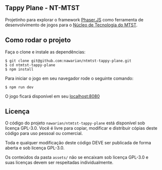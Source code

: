 Tappy Plane - NT-MTST
---

Projetinho para explorar o framework [Phaser.JS](https://phaser.io) como ferramenta de desenvolvimento
de jogos para o [Núcleo de Tecnologia do MTST](https://nucleodetecnologia.com.br/).

## Como rodar o projeto

Faça o clone e instale as dependências:

```
$ git clone git@github.com:nawarian/ntmtst-tappy-plane.git
$ cd ntmtst-tappy-plane
$ npm install
```

Para iniciar o jogo em seu navegador rode o seguinte comando:

```
$ npm run dev
```

O jogo ficará disponível em seu [localhost:8080](http://localhost:8080/)

## Licença

O código do projeto `nawarian/ntmtst-tappy-plane` está disponível sob licença GPL-3.0. Você é
livre para copiar, modificar e distribuir cópias deste código para uso pessoal ou comercial.

Toda e qualquer modificação deste código DEVE ser publicada de forma aberta e sob licença GPL-3.0.

Os conteúdos da pasta `assets/` não se encaixam sob licença GPL-3.0 e suas licenças devem ser
respeitadas individualmente.
